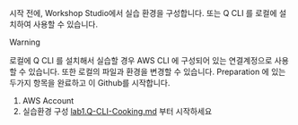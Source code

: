 시작 전에, Workshop Studio에서 실습 환경을 구성합니다. 또는 Q CLI 를 로컬에 설치하여 사용할 수 있습니다. 
> [!WARNING]
> 로컬에 Q CLI 를 설치해서 실습할 경우 AWS CLI 에 구성되어 있는 연결계정으로 사용할 수 있습니다. 또한 로컬의 파일과 환경을 변경할 수 있습니다.
Preparation 에 있는 두가지 항목을 완료하고 이 Github를 시작합니다.
  1. AWS Account
  2. 실습환경 구성 
[lab1.Q-CLI-Cooking.md](https://github.com/crystal-s-han/q-cli-mcp/blob/main/01.q-cli-with-mcp/lab1.Q-CLI-Cooking.md) 부터 시작하세요
